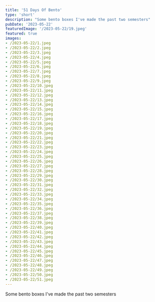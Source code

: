```yaml
---
title: '51 Days Of Bento'
type: 'short'
description: "Some bento boxes I've made the past two semesters"
pubDate: '2023-05-22'
featuredImage: '/2023-05-22/19.jpeg'
featured: true
images:
- /2023-05-22/1.jpeg
- /2023-05-22/2.jpeg
- /2023-05-22/3.jpeg
- /2023-05-22/4.jpeg
- /2023-05-22/5.jpeg
- /2023-05-22/6.jpeg
- /2023-05-22/7.jpeg
- /2023-05-22/8.jpeg
- /2023-05-22/9.jpeg
- /2023-05-22/10.jpeg
- /2023-05-22/11.jpeg
- /2023-05-22/12.jpeg
- /2023-05-22/13.jpeg
- /2023-05-22/14.jpeg
- /2023-05-22/15.jpeg
- /2023-05-22/16.jpeg
- /2023-05-22/17.jpeg
- /2023-05-22/18.jpeg
- /2023-05-22/19.jpeg
- /2023-05-22/20.jpeg
- /2023-05-22/21.jpeg
- /2023-05-22/22.jpeg
- /2023-05-22/23.jpeg
- /2023-05-22/24.jpeg
- /2023-05-22/25.jpeg
- /2023-05-22/26.jpeg
- /2023-05-22/27.jpeg
- /2023-05-22/28.jpeg
- /2023-05-22/29.jpeg
- /2023-05-22/30.jpeg
- /2023-05-22/31.jpeg
- /2023-05-22/32.jpeg
- /2023-05-22/33.jpeg
- /2023-05-22/34.jpeg
- /2023-05-22/35.jpeg
- /2023-05-22/36.jpeg
- /2023-05-22/37.jpeg
- /2023-05-22/38.jpeg
- /2023-05-22/39.jpeg
- /2023-05-22/40.jpeg
- /2023-05-22/41.jpeg
- /2023-05-22/42.jpeg
- /2023-05-22/43.jpeg
- /2023-05-22/44.jpeg
- /2023-05-22/45.jpeg
- /2023-05-22/46.jpeg
- /2023-05-22/47.jpeg
- /2023-05-22/48.jpeg
- /2023-05-22/49.jpeg
- /2023-05-22/50.jpeg
- /2023-05-22/51.jpeg
---
```

Some bento boxes I've made the past two semesters
